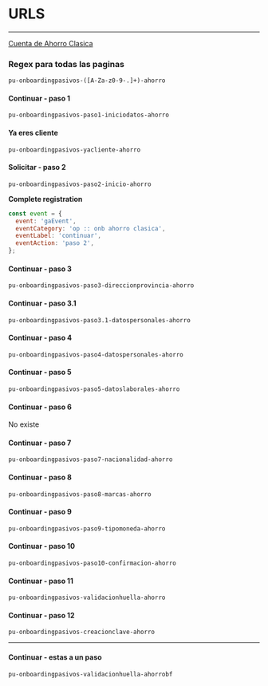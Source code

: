 # URLS

---

[Cuenta de Ahorro Clasica](https://www.bancofalabella.pe/onboarding/ahorro-clasica/)

### Regex para todas las paginas

```regex
pu-onboardingpasivos-([A-Za-z0-9-.]+)-ahorro
```

#### Continuar - paso 1

```regex
pu-onboardingpasivos-paso1-iniciodatos-ahorro
```

#### Ya eres cliente

```regex
pu-onboardingpasivos-yacliente-ahorro
```

#### Solicitar - paso 2

```regex
pu-onboardingpasivos-paso2-inicio-ahorro
```

**Complete registration**

```javascript
const event = {
  event: 'gaEvent',
  eventCategory: 'op :: onb ahorro clasica',
  eventLabel: 'continuar',
  eventAction: 'paso 2',
};
```

#### Continuar - paso 3

```regex
pu-onboardingpasivos-paso3-direccionprovincia-ahorro
```

#### Continuar - paso 3.1

```regex
pu-onboardingpasivos-paso3.1-datospersonales-ahorro
```

#### Continuar - paso 4

```regex
pu-onboardingpasivos-paso4-datospersonales-ahorro
```

#### Continuar - paso 5

```regex
pu-onboardingpasivos-paso5-datoslaborales-ahorro
```

#### Continuar - paso 6

No existe

#### Continuar - paso 7

```regex
pu-onboardingpasivos-paso7-nacionalidad-ahorro
```

#### Continuar - paso 8

```regex
pu-onboardingpasivos-paso8-marcas-ahorro
```

#### Continuar - paso 9

```regex
pu-onboardingpasivos-paso9-tipomoneda-ahorro
```

#### Continuar - paso 10

```regex
pu-onboardingpasivos-paso10-confirmacion-ahorro
```

#### Continuar - paso 11

```regex
pu-onboardingpasivos-validacionhuella-ahorro
```

#### Continuar - paso 12

```regex
pu-onboardingpasivos-creacionclave-ahorro
```

---

#### Continuar - estas a un paso

```regex
pu-onboardingpasivos-validacionhuella-ahorrobf
```
